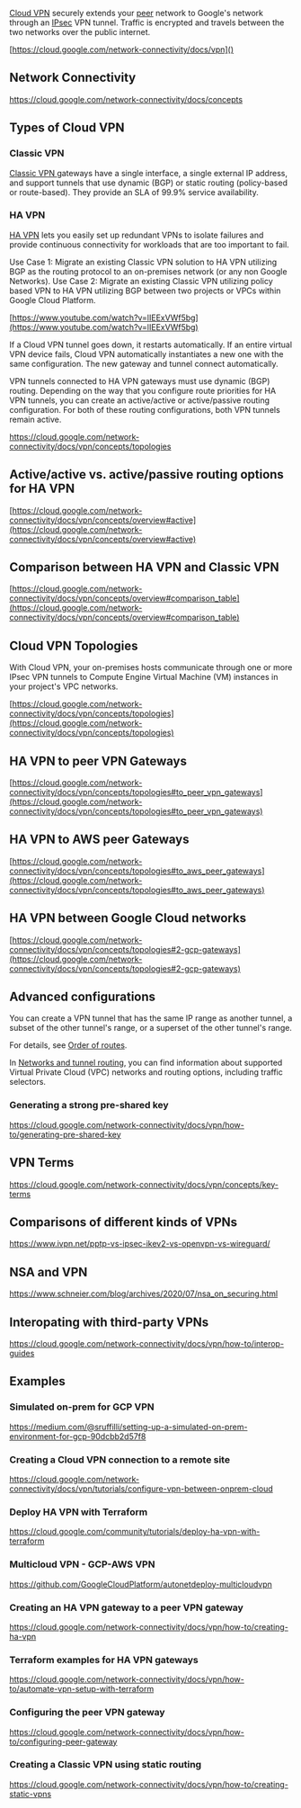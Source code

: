 

[Cloud VPN](https://cloud.google.com/network-connectivity/docs/vpn) securely extends your [peer](https://cloud.google.com/network-connectivity/docs/vpn/concepts/key-terms#peer-definition) network to Google's network through an [IPsec](https://en.wikipedia.org/wiki/IPsec) VPN tunnel. Traffic is encrypted and travels between the two networks over the public internet. 

[https://cloud.google.com/network-connectivity/docs/vpn]()

## Network Connectivity

https://cloud.google.com/network-connectivity/docs/concepts

## Types of Cloud VPN


### Classic VPN

[ Classic VPN ](https://cloud.google.com/network-connectivity/docs/vpn/concepts/overview#classic-vpn)gateways have a single interface, a single external IP address, and support tunnels that use dynamic (BGP) or static routing (policy-based or route-based). They provide an SLA of 99.9% service availability.


### HA VPN

[HA VPN](https://cloud.google.com/network-connectivity/docs/vpn/concepts/overview#ha-vpn) lets you easily set up redundant VPNs to isolate failures and provide continuous connectivity for workloads that are too important to fail. 

Use Case 1: Migrate an existing Classic VPN solution to HA VPN utilizing BGP as the routing protocol to an on-premises network (or any non Google Networks). Use Case 2: Migrate an existing Classic VPN utilizing policy based VPN to HA VPN utilizing BGP between two projects or VPCs within Google Cloud Platform.

[https://www.youtube.com/watch?v=lIEExVWf5bg](https://www.youtube.com/watch?v=lIEExVWf5bg)

If a Cloud VPN tunnel goes down, it restarts automatically. If an entire virtual VPN device fails, Cloud VPN automatically instantiates a new one with the same configuration. The new gateway and tunnel connect automatically.

VPN tunnels connected to HA VPN gateways must use dynamic (BGP) routing. Depending on the way that you configure route priorities for HA VPN tunnels, you can create an active/active or active/passive routing configuration. For both of these routing configurations, both VPN tunnels remain active.

https://cloud.google.com/network-connectivity/docs/vpn/concepts/topologies


## Active/active vs. active/passive routing options for HA VPN

[https://cloud.google.com/network-connectivity/docs/vpn/concepts/overview#active](https://cloud.google.com/network-connectivity/docs/vpn/concepts/overview#active)


## Comparison between HA VPN and Classic VPN

[https://cloud.google.com/network-connectivity/docs/vpn/concepts/overview#comparison_table](https://cloud.google.com/network-connectivity/docs/vpn/concepts/overview#comparison_table)


## Cloud VPN Topologies

With Cloud VPN, your on-premises hosts communicate through one or more IPsec VPN tunnels to Compute Engine Virtual Machine (VM) instances in your project's VPC networks.

[https://cloud.google.com/network-connectivity/docs/vpn/concepts/topologies](https://cloud.google.com/network-connectivity/docs/vpn/concepts/topologies)


## HA VPN to peer VPN Gateways

[https://cloud.google.com/network-connectivity/docs/vpn/concepts/topologies#to_peer_vpn_gateways](https://cloud.google.com/network-connectivity/docs/vpn/concepts/topologies#to_peer_vpn_gateways)


## HA VPN to AWS peer Gateways

[https://cloud.google.com/network-connectivity/docs/vpn/concepts/topologies#to_aws_peer_gateways](https://cloud.google.com/network-connectivity/docs/vpn/concepts/topologies#to_aws_peer_gateways)


## HA VPN between Google Cloud networks

[https://cloud.google.com/network-connectivity/docs/vpn/concepts/topologies#2-gcp-gateways](https://cloud.google.com/network-connectivity/docs/vpn/concepts/topologies#2-gcp-gateways)

## Advanced configurations

You can create a VPN tunnel that has the same IP range as another tunnel, a subset of the other tunnel's range, or a superset of the other tunnel's range.

For details, see [Order of routes](https://cloud.google.com/network-connectivity/docs/vpn/concepts/order-of-routes).




In [Networks and tunnel routing](https://cloud.google.com/network-connectivity/docs/vpn/concepts/choosing-networks-routing), you can find information about supported Virtual Private Cloud (VPC) networks and routing options, including traffic selectors.


### Generating a strong pre-shared key

https://cloud.google.com/network-connectivity/docs/vpn/how-to/generating-pre-shared-key


## VPN Terms
https://cloud.google.com/network-connectivity/docs/vpn/concepts/key-terms

## Comparisons of different kinds of VPNs


https://www.ivpn.net/pptp-vs-ipsec-ikev2-vs-openvpn-vs-wireguard/

## NSA and VPN

https://www.schneier.com/blog/archives/2020/07/nsa_on_securing.html


## Interopating with third-party VPNs

https://cloud.google.com/network-connectivity/docs/vpn/how-to/interop-guides


## Examples

### Simulated on-prem for GCP VPN

https://medium.com/@sruffilli/setting-up-a-simulated-on-prem-environment-for-gcp-90dcbb2d57f8

### Creating a Cloud VPN connection to a remote site 
https://cloud.google.com/network-connectivity/docs/vpn/tutorials/configure-vpn-between-onprem-cloud

### Deploy HA VPN with Terraform
https://cloud.google.com/community/tutorials/deploy-ha-vpn-with-terraform

### Multicloud VPN - GCP-AWS VPN

https://github.com/GoogleCloudPlatform/autonetdeploy-multicloudvpn

### Creating an HA VPN gateway to a peer VPN gateway 
https://cloud.google.com/network-connectivity/docs/vpn/how-to/creating-ha-vpn

### Terraform examples for HA VPN gateways

https://cloud.google.com/network-connectivity/docs/vpn/how-to/automate-vpn-setup-with-terraform


### Configuring the peer VPN gateway

https://cloud.google.com/network-connectivity/docs/vpn/how-to/configuring-peer-gateway

### Creating a Classic VPN using static routing

https://cloud.google.com/network-connectivity/docs/vpn/how-to/creating-static-vpns